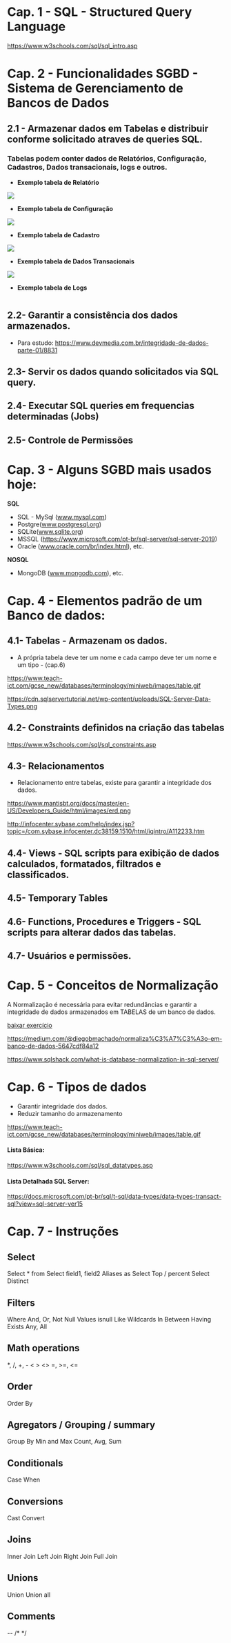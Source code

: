 # Cap. 1 -  SQL - Structured Query Language

https://www.w3schools.com/sql/sql_intro.asp


# Cap. 2 - Funcionalidades SGBD - Sistema de Gerenciamento de Bancos de Dados
 
## 2.1 - Armazenar dados em Tabelas e distribuir conforme solicitado atraves de queries SQL.

### Tabelas podem conter dados de Relatórios, Configuração, Cadastros, Dados transacionais, logs e outros. 

* **Exemplo tabela de Relatório**

![](http://matlab.izmiran.ru/help/toolbox/database/vqb_repo.gif)


* **Exemplo tabela de Configuração** 

![](https://wp-staging.com/wp-content/uploads/2018/04/wordpress_database_headers.png)


* **Exemplo tabela de Cadastro**

![](https://sites.google.com/site/ismcsrdatabase/_/rsrc/1468868690197/ismcsrdatabase3/11.png)


* **Exemplo tabela de Dados Transacionais**

![](https://www.analyticsvidhya.com/wp-content/uploads/2015/12/Table2.png)


* **Exemplo tabela de Logs**

![]()


## 2.2- Garantir a consistência dos dados armazenados.

 * Para estudo: https://www.devmedia.com.br/integridade-de-dados-parte-01/8831

## 2.3- Servir os dados quando solicitados via SQL query.

## 2.4- Executar SQL queries em frequencias determinadas (Jobs)

## 2.5- Controle de Permissões


# Cap. 3 - Alguns SGBD mais usados hoje:

**SQL**

* SQL - MySql (www.mysql.com)
* Postgre(www.postgresql.org)
* SQLite(www.sqlite.org) 
* MSSQL (https://www.microsoft.com/pt-br/sql-server/sql-server-2019)
* Oracle (www.oracle.com/br/index.html), etc.
    
**NOSQL**

* MongoDB (www.mongodb.com), etc.
    

# Cap. 4 - Elementos padrão de um Banco de dados:

## 4.1- Tabelas - Armazenam os dados.

* A própria tabela deve ter um nome e cada campo deve ter um nome e um tipo - (cap.6)

https://www.teach-ict.com/gcse_new/databases/terminology/miniweb/images/table.gif

https://cdn.sqlservertutorial.net/wp-content/uploads/SQL-Server-Data-Types.png


## 4.2- Constraints definidos na criação das tabelas

https://www.w3schools.com/sql/sql_constraints.asp


## 4.3- Relacionamentos

* Relacionamento entre tabelas, existe para garantir a integridade dos dados.

https://www.mantisbt.org/docs/master/en-US/Developers_Guide/html/images/erd.png

http://infocenter.sybase.com/help/index.jsp?topic=/com.sybase.infocenter.dc38159.1510/html/iqintro/A112233.htm


## 4.4- Views - SQL scripts para exibição de dados calculados, formatados, filtrados e classificados.

## 4.5- Temporary Tables

## 4.6- Functions, Procedures e Triggers - SQL scripts para alterar dados das tabelas.

## 4.7- Usuários e permissões.


# Cap. 5 - Conceitos de Normalização

A Normalização é necessária para evitar redundâncias e garantir a integridade de dados armazenados em TABELAS de um banco de dados.

[baixar exercício](https://github.com/engrogerio/sql_lessons/raw/master/normalizacao_exercicio.xlsx)

https://medium.com/@diegobmachado/normaliza%C3%A7%C3%A3o-em-banco-de-dados-5647cdf84a12

https://www.sqlshack.com/what-is-database-normalization-in-sql-server/


# Cap. 6 - Tipos de dados
* Garantir integridade dos dados.
* Reduzir tamanho do armazenamento

https://www.teach-ict.com/gcse_new/databases/terminology/miniweb/images/table.gif

#### Lista Básica:

https://www.w3schools.com/sql/sql_datatypes.asp

#### Lista Detalhada SQL Server:

https://docs.microsoft.com/pt-br/sql/t-sql/data-types/data-types-transact-sql?view=sql-server-ver15


# Cap. 7 - Instruções

## Select
Select * from
Select field1, field2 
Aliases as
Select Top / percent
Select Distinct

## Filters
Where
And, Or, Not
Null Values
isnull
Like
Wildcards
In
Between
Having
Exists
Any, All

## Math operations
*, /, +, - 
< > <> =, >=, <=

## Order
Order By

## Agregators / Grouping / summary
Group By
Min and Max
Count, Avg, Sum

## Conditionals
Case When

## Conversions
Cast
Convert

## Joins
Inner Join
Left Join
Right Join
Full Join

## Unions
Union
Union all

## Comments
--
/* 
*/
